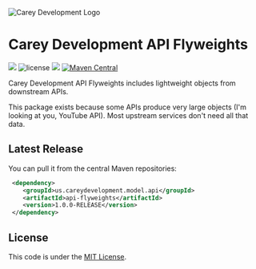 ![Carey Development Logo](http://careydevelopment.us/img/branding/careydevelopment-logo-sm.png)

# Carey Development API Flyweights 
![](https://img.shields.io/badge/jdk-11-blue.svg) ![license](https://img.shields.io/badge/license-MIT-blue.svg) 
![](https://img.shields.io/badge/maven-3.6.3-blue.svg)
[![Maven Central](https://maven-badges.herokuapp.com/maven-central/us.careydevelopment.model.api/api-flyweights/badge.svg)](https://search.maven.org/artifact/us.careydevelopment.model.api/api-flyweights/1.1.0-RELEASE/jar)




Carey Development API Flyweights includes lightweight objects from downstream APIs.

This package exists because some APIs produce very large objects (I'm looking at you, YouTube API). Most upstream services
don't need all that data.


## Latest Release
You can pull it from the central Maven repositories:

```xml
 <dependency>
    <groupId>us.careydevelopment.model.api</groupId>
    <artifactId>api-flyweights</artifactId>
    <version>1.0.0-RELEASE</version>
 </dependency>
```

## License
This code is under the [MIT License](https://github.com/careydevelopment/api-flyweights/blob/main/LICENSE).
